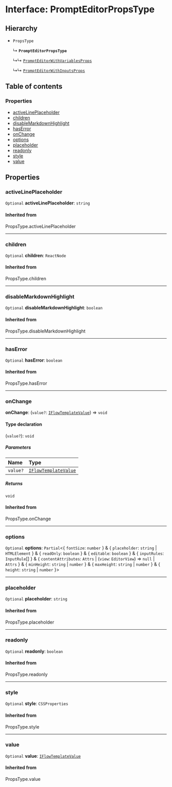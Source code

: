 # Interface: PromptEditorPropsType

## Hierarchy

* `PropsType`

  ↳ **`PromptEditorPropsType`**

  ↳↳ [`PromptEditorWithVariablesProps`](/auto-docs/form-materials/interfaces/PromptEditorWithVariablesProps.md)

  ↳↳ [`PromptEditorWithInputsProps`](/auto-docs/form-materials/interfaces/PromptEditorWithInputsProps.md)

## Table of contents

### Properties

* [activeLinePlaceholder](/auto-docs/form-materials/interfaces/PromptEditorPropsType.md#activelineplaceholder)
* [children](/auto-docs/form-materials/interfaces/PromptEditorPropsType.md#children)
* [disableMarkdownHighlight](/auto-docs/form-materials/interfaces/PromptEditorPropsType.md#disablemarkdownhighlight)
* [hasError](/auto-docs/form-materials/interfaces/PromptEditorPropsType.md#haserror)
* [onChange](/auto-docs/form-materials/interfaces/PromptEditorPropsType.md#onchange)
* [options](/auto-docs/form-materials/interfaces/PromptEditorPropsType.md#options)
* [placeholder](/auto-docs/form-materials/interfaces/PromptEditorPropsType.md#placeholder)
* [readonly](/auto-docs/form-materials/interfaces/PromptEditorPropsType.md#readonly)
* [style](/auto-docs/form-materials/interfaces/PromptEditorPropsType.md#style)
* [value](/auto-docs/form-materials/interfaces/PromptEditorPropsType.md#value)

## Properties

### activeLinePlaceholder

`Optional` **activeLinePlaceholder**: `string`

#### Inherited from

PropsType.activeLinePlaceholder

***

### children

`Optional` **children**: `ReactNode`

#### Inherited from

PropsType.children

***

### disableMarkdownHighlight

`Optional` **disableMarkdownHighlight**: `boolean`

#### Inherited from

PropsType.disableMarkdownHighlight

***

### hasError

`Optional` **hasError**: `boolean`

#### Inherited from

PropsType.hasError

***

### onChange

**onChange**: (`value?`: [`IFlowTemplateValue`](/auto-docs/form-materials/interfaces/IFlowTemplateValue.md)) => `void`

#### Type declaration

(`value?`): `void`

##### Parameters

| Name | Type |
| :------ | :------ |
| `value?` | [`IFlowTemplateValue`](/auto-docs/form-materials/interfaces/IFlowTemplateValue.md) |

##### Returns

`void`

#### Inherited from

PropsType.onChange

***

### options

`Optional` **options**: `Partial`<{ `fontSize`: `number`  } & { `placeholder`: `string` | `HTMLElement`  } & { `readOnly`: `boolean`  } & { `editable`: `boolean`  } & { `inputRules`: `InputRule`\[]  } & { `contentAttributes`: `Attrs` | (`view`: `EditorView`) => `null` | `Attrs`  } & { `minHeight`: `string` | `number`  } & { `maxHeight`: `string` | `number`  } & { `height`: `string` | `number`  }>

***

### placeholder

`Optional` **placeholder**: `string`

#### Inherited from

PropsType.placeholder

***

### readonly

`Optional` **readonly**: `boolean`

#### Inherited from

PropsType.readonly

***

### style

`Optional` **style**: `CSSProperties`

#### Inherited from

PropsType.style

***

### value

`Optional` **value**: [`IFlowTemplateValue`](/auto-docs/form-materials/interfaces/IFlowTemplateValue.md)

#### Inherited from

PropsType.value
